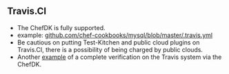 ## Travis.CI

* The ChefDK is fully supported.
 * example: [github.com/chef-cookbooks/mysql/blob/master/.travis.yml](https://github.com/chef-cookbooks/mysql/blob/master/.travis.yml)
* Be cautious on putting Test-Kitchen and public cloud plugins on Travis.CI, there is a possibility of being charged by public clouds.
* Another [example][tomcat] of a complete verification on the Travis system via the ChefDK.

[tomcat]: https://github.com/chef-cookbooks/tomcat/blob/master/.travis.yml
